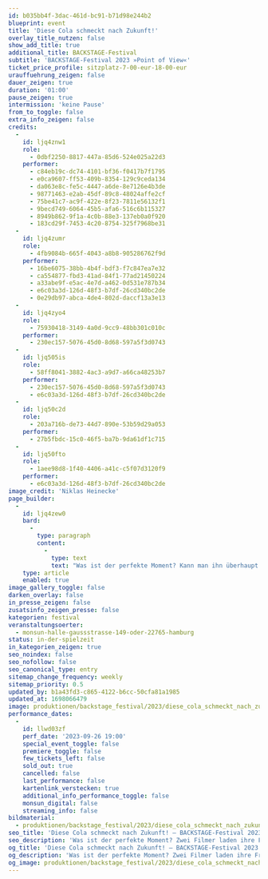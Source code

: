 ```yaml
---
id: b035bb4f-3dac-461d-bc91-b71d98e244b2
blueprint: event
title: 'Diese Cola schmeckt nach Zukunft!'
overlay_title_nutzen: false
show_add_title: true
additional_title: BACKSTAGE-Festival
subtitle: 'BACKSTAGE-Festival 2023 »Point of View«'
ticket_price_profile: sitzplatz-7-00-eur-18-00-eur
urauffuehrung_zeigen: false
dauer_zeigen: true
duration: '01:00'
pause_zeigen: true
intermission: 'keine Pause'
from_to_toggle: false
extra_info_zeigen: false
credits:
  -
    id: ljq4znw1
    role:
      - 0dbf2250-8817-447a-85d6-524e025a22d3
    performer:
      - c84eb19c-dc74-4101-bf36-f0417b7f1795
      - e0ca9607-ff53-409b-8354-129c9ceda134
      - da063e8c-fe5c-4447-a6de-8e7126e4b3de
      - 98771463-e2ab-45df-89c8-48024affe2cf
      - 75be41c7-ac9f-422e-8f23-7811e56132f1
      - 9becd749-6064-45b5-afa6-516c6b115327
      - 8949b862-9f1a-4c0b-88e3-137eb0a0f920
      - 183cd29f-7453-4c20-8754-325f7968be31
  -
    id: ljq4zumr
    role:
      - 4fb9084b-665f-4043-a8b8-905286762f9d
    performer:
      - 16be6075-38bb-4b4f-bdf3-f7c847ea7e32
      - ca554877-fbd3-41ad-84f1-77ad21450224
      - a33abe9f-e5ac-4e7d-a462-0d531e787b34
      - e6c03a3d-126d-48f3-b7df-26cd340bc2de
      - 0e29db97-abca-4de4-802d-daccf13a3e13
  -
    id: ljq4zyo4
    role:
      - 75930418-3149-4a0d-9cc9-48bb301c010c
    performer:
      - 230ec157-5076-45d0-8d68-597a5f3d0743
  -
    id: ljq505is
    role:
      - 58ff8041-3882-4ac3-a9d7-a66ca48253b7
    performer:
      - 230ec157-5076-45d0-8d68-597a5f3d0743
      - e6c03a3d-126d-48f3-b7df-26cd340bc2de
  -
    id: ljq50c2d
    role:
      - 203a716b-de73-44d7-890e-53b59d29a053
    performer:
      - 27b5fbdc-15c0-46f5-ba7b-9da61df1c715
  -
    id: ljq50fto
    role:
      - 1aee98d8-1f40-4406-a41c-c5f07d3120f9
    performer:
      - e6c03a3d-126d-48f3-b7df-26cd340bc2de
image_credit: 'Niklas Heinecke'
page_builder:
  -
    id: ljq4zew0
    bard:
      -
        type: paragraph
        content:
          -
            type: text
            text: "Was ist der perfekte Moment? Kann man ihn überhaupt festhalten? Und wenn er passiert, weiß ich dann, dass dieser einzigartige\_Augenblick gerade geschieht? Zwei Filmer laden ihre Freunde ein, eine Nacht lang\_zu erzählen, von ihrer\_Suche nach „Intensität“, „Realness“,\_von verpassten Gelegenheiten,\_großen Gefühlen. Sie gehen feiern, ziehen durch Bars und Clubs, treffen sich schließlich\_bei\_Sonnenaufgang\_dort,\_wo der Horizont verschwimmt und\_es\_nach all den Worten und Erlebnissen\_nicht viel braucht, außer einfach\_loszulassen."
    type: article
    enabled: true
image_gallery_toggle: false
darken_overlay: false
in_presse_zeigen: false
zusatsinfo_zeigen_presse: false
kategorien: festival
veranstaltungsoerter:
  - monsun-halle-gaussstrasse-149-oder-22765-hamburg
status: in-der-spielzeit
in_kategorien_zeigen: true
seo_noindex: false
seo_nofollow: false
seo_canonical_type: entry
sitemap_change_frequency: weekly
sitemap_priority: 0.5
updated_by: b1a43fd3-c865-4122-b6cc-50cfa81a1985
updated_at: 1698066479
image: produktionen/backstage_festival/2023/diese_cola_schmeckt_nach_zukunft/backstage_festival_diese_cola_schmeckt_nach_zukunft_01_c_niklas_heinecke.jpg
performance_dates:
  -
    id: llwd03zf
    perf_date: '2023-09-26 19:00'
    special_event_toggle: false
    premiere_toggle: false
    few_tickets_left: false
    sold_out: true
    cancelled: false
    last_performance: false
    kartenlink_verstecken: true
    additional_info_performance_toggle: false
    monsun_digital: false
    streaming_info: false
bildmaterial:
  - produktionen/backstage_festival/2023/diese_cola_schmeckt_nach_zukunft/presse/backstage_festival_diese_cola_schmeckt_nach_zukunft_01_c_niklas_heinecke.jpg
seo_title: 'Diese Cola schmeckt nach Zukunft! – BACKSTAGE-Festival 2023'
seo_description: 'Was ist der perfekte Moment? Zwei Filmer laden ihre Freunde ein, eine Nacht lang zu erzählen, von verpassten Gelegenheiten, großen Gefühlen.'
og_title: 'Diese Cola schmeckt nach Zukunft! – BACKSTAGE-Festival 2023'
og_description: 'Was ist der perfekte Moment? Zwei Filmer laden ihre Freunde ein, eine Nacht lang zu erzählen, von verpassten Gelegenheiten, großen Gefühlen.'
og_image: produktionen/backstage_festival/2023/diese_cola_schmeckt_nach_zukunft/social_media_backstage_festival_diese_cola_schmeckt_nach_zukunft_c_niklas_heinecke.jpg
---
```


